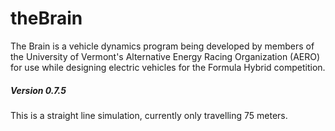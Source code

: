 # theBrain
The Brain is a vehicle dynamics program being developed by members of the University of Vermont's Alternative Energy Racing Organization (AERO) for use while designing electric vehicles for the Formula Hybrid competition. 

##### Version 0.7.5
This is a straight line simulation, currently only travelling 75 meters.

